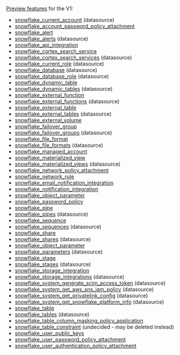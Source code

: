 [Preview features](../ROADMAP.md#preview-resourcesdatasources) for the V1:

* [snowflake_current_account](https://registry.terraform.io/providers/Snowflake-Labs/snowflake/0.97.0/docs/data-sources/current_account) (datasource)
* [snowflake_account_password_policy_attachment](https://registry.terraform.io/providers/Snowflake-Labs/snowflake/0.97.0/docs/resources/account_password_policy_attachment)
* [snowflake_alert](https://registry.terraform.io/providers/Snowflake-Labs/snowflake/0.97.0/docs/resources/alert)
* [snowflake_alerts](https://registry.terraform.io/providers/Snowflake-Labs/snowflake/0.97.0/docs/data-sources/alerts) (datasource)
* [snowflake_api_integration](https://registry.terraform.io/providers/Snowflake-Labs/snowflake/0.97.0/docs/resources/api_integration)
* [snowflake_cortex_search_service](https://registry.terraform.io/providers/Snowflake-Labs/snowflake/0.97.0/docs/resources/cortex_search_service)
* [snowflake_cortex_search_services](https://registry.terraform.io/providers/Snowflake-Labs/snowflake/0.97.0/docs/data-sources/cortex_search_services) (datasource)
* [snowflake_current_role](https://registry.terraform.io/providers/Snowflake-Labs/snowflake/0.97.0/docs/data-sources/current_role) (datasource)
* [snowflake_database](https://registry.terraform.io/providers/Snowflake-Labs/snowflake/0.97.0/docs/data-sources/database) (datasource)
* [snowflake_database_role](https://registry.terraform.io/providers/Snowflake-Labs/snowflake/0.97.0/docs/data-sources/database_role) (datasource)
* [snowflake_dynamic_table](https://registry.terraform.io/providers/Snowflake-Labs/snowflake/0.97.0/docs/resources/dynamic_table)
* [snowflake_dynamic_tables](https://registry.terraform.io/providers/Snowflake-Labs/snowflake/0.97.0/docs/data-sources/dynamic_tables) (datasource)
* [snowflake_external_function](https://registry.terraform.io/providers/Snowflake-Labs/snowflake/0.97.0/docs/resources/external_function)
* [snowflake_external_functions](https://registry.terraform.io/providers/Snowflake-Labs/snowflake/0.97.0/docs/data-sources/external_functions) (datasource)
* [snowflake_external_table](https://registry.terraform.io/providers/Snowflake-Labs/snowflake/0.97.0/docs/resources/external_table)
* [snowflake_external_tables](https://registry.terraform.io/providers/Snowflake-Labs/snowflake/0.97.0/docs/data-sources/external_tables) (datasource)
* [snowflake_external_volume](https://registry.terraform.io/providers/Snowflake-Labs/snowflake/0.98.0/docs/resources/external_volume)
* [snowflake_failover_group](https://registry.terraform.io/providers/Snowflake-Labs/snowflake/0.97.0/docs/resources/failover_group)
* [snowflake_failover_groups](https://registry.terraform.io/providers/Snowflake-Labs/snowflake/0.97.0/docs/data-sources/failover_groups) (datasource)
* [snowflake_file_format](https://registry.terraform.io/providers/Snowflake-Labs/snowflake/0.97.0/docs/resources/file_format)
* [snowflake_file_formats](https://registry.terraform.io/providers/Snowflake-Labs/snowflake/0.97.0/docs/data-sources/file_formats) (datasource)
* [snowflake_managed_account](https://registry.terraform.io/providers/Snowflake-Labs/snowflake/0.97.0/docs/resources/managed_account)
* [snowflake_materialized_view](https://registry.terraform.io/providers/Snowflake-Labs/snowflake/0.97.0/docs/resources/materialized_view)
* [snowflake_materialized_views](https://registry.terraform.io/providers/Snowflake-Labs/snowflake/0.97.0/docs/data-sources/materialized_views) (datasource)
* [snowflake_network_policy_attachment](https://registry.terraform.io/providers/Snowflake-Labs/snowflake/0.97.0/docs/resources/network_policy_attachment)
* [snowflake_network_rule](https://registry.terraform.io/providers/Snowflake-Labs/snowflake/0.97.0/docs/resources/network_rule)
* [snowflake_email_notification_integration](https://registry.terraform.io/providers/Snowflake-Labs/snowflake/0.97.0/docs/resources/email_notification_integration)
* [snowflake_notification_integration](https://registry.terraform.io/providers/Snowflake-Labs/snowflake/0.97.0/docs/resources/notification_integration)
* [snowflake_object_parameter](https://registry.terraform.io/providers/Snowflake-Labs/snowflake/0.97.0/docs/resources/object_parameter)
* [snowflake_password_policy](https://registry.terraform.io/providers/Snowflake-Labs/snowflake/0.97.0/docs/resources/password_policy)
* [snowflake_pipe](https://registry.terraform.io/providers/Snowflake-Labs/snowflake/0.97.0/docs/resources/pipe)
* [snowflake_pipes](https://registry.terraform.io/providers/Snowflake-Labs/snowflake/0.97.0/docs/data-sources/pipes) (datasource)
* [snowflake_sequence](https://registry.terraform.io/providers/Snowflake-Labs/snowflake/0.97.0/docs/resources/sequence)
* [snowflake_sequences](https://registry.terraform.io/providers/Snowflake-Labs/snowflake/0.97.0/docs/data-sources/sequences) (datasource)
* [snowflake_share](https://registry.terraform.io/providers/Snowflake-Labs/snowflake/0.97.0/docs/resources/share)
* [snowflake_shares](https://registry.terraform.io/providers/Snowflake-Labs/snowflake/0.97.0/docs/data-sources/shares) (datasource)
* [snowflake_object_parameter](https://registry.terraform.io/providers/Snowflake-Labs/snowflake/0.97.0/docs/resources/object_parameter)
* [snowflake_parameters](https://registry.terraform.io/providers/Snowflake-Labs/snowflake/0.97.0/docs/data-sources/parameters) (datasource)
* [snowflake_stage](https://registry.terraform.io/providers/Snowflake-Labs/snowflake/0.97.0/docs/resources/stage)
* [snowflake_stages](https://registry.terraform.io/providers/Snowflake-Labs/snowflake/0.97.0/docs/data-sources/stages) (datasource)
* [snowflake_storage_integration](https://registry.terraform.io/providers/Snowflake-Labs/snowflake/0.97.0/docs/resources/storage_integration)
* [snowflake_storage_integrations](https://registry.terraform.io/providers/Snowflake-Labs/snowflake/0.97.0/docs/data-sources/storage_integrations) (datasource)
* [snowflake_system_generate_scim_access_token](https://registry.terraform.io/providers/Snowflake-Labs/snowflake/0.97.0/docs/data-sources/system_generate_scim_access_token) (datasource)
* [snowflake_system_get_aws_sns_iam_policy](https://registry.terraform.io/providers/Snowflake-Labs/snowflake/0.97.0/docs/data-sources/system_get_aws_sns_iam_policy) (datasource)
* [snowflake_system_get_privatelink_config](https://registry.terraform.io/providers/Snowflake-Labs/snowflake/0.97.0/docs/data-sources/system_get_privatelink_config) (datasource)
* [snowflake_system_get_snowflake_platform_info](https://registry.terraform.io/providers/Snowflake-Labs/snowflake/0.97.0/docs/data-sources/system_get_snowflake_platform_info) (datasource)
* [snowflake_table](https://registry.terraform.io/providers/Snowflake-Labs/snowflake/0.98.0/docs/resources/table)
* [snowflake_tables](https://registry.terraform.io/providers/Snowflake-Labs/snowflake/0.98.0/docs/data-sources/tables) (datasource)
* [snowflake_table_column_masking_policy_application](https://registry.terraform.io/providers/Snowflake-Labs/snowflake/0.97.0/docs/resources/table_column_masking_policy_application)
* [snowflake_table_constraint](https://registry.terraform.io/providers/Snowflake-Labs/snowflake/0.97.0/docs/resources/table_constraint) (undecided - may be deleted instead)
* [snowflake_user_public_keys](https://registry.terraform.io/providers/Snowflake-Labs/snowflake/0.97.0/docs/resources/user_public_keys)
* [snowflake_user_password_policy_attachment](https://registry.terraform.io/providers/Snowflake-Labs/snowflake/0.97.0/docs/resources/user_password_policy_attachment)
* [snowflake_user_authentication_policy_attachment](https://registry.terraform.io/providers/Snowflake-Labs/snowflake/0.97.0/docs/resources/snowflake_user_authentication_policy_attachment)
